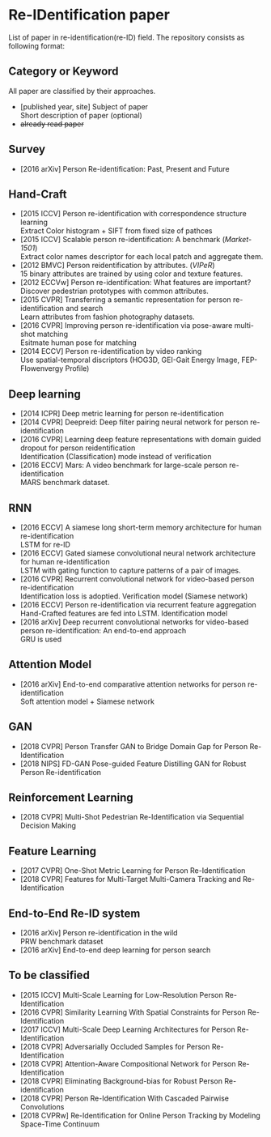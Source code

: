 # Re-IDentification paper
List of paper in re-identification(re-ID) field.
The repository consists as following format:
## Category or Keyword
All paper are classified by their approaches.
- [published year, site] Subject of paper\
	Short description of paper (optional)
- ~~already read paper~~

## Survey
- [2016 arXiv] Person Re-identification: Past, Present and Future

## Hand-Craft
- [2015 ICCV] Person re-identification with correspondence structure learning\
	Extract Color histogram + SIFT from fixed size of pathces
- [2015 ICCV] Scalable person re-identification: A benchmark (*Market-1501*)\
	Extract color names descriptor for each local patch and aggregate them.
- [2012 BMVC] Person reidentification by attributes. (*VIPeR*)\
	15 binary attributes are trained by using color and texture features.
- [2012 ECCVw] Person re-identification: What features are important?\
	Discover pedestrian prototypes with common attributes.
- [2015 CVPR] Transferring a semantic representation for person re-identification and search\
	Learn attributes from fashion photography datasets.
- [2016 CVPR] Improving person re-identification via pose-aware multi-shot matching\
	Esitmate human pose for matching
- [2014 ECCV] Person re-identification by video ranking\
	Use spatial-temporal discriptors (HOG3D, GEI-Gait Energy Image, FEP-Flowenvergy Profile)

## Deep learning
- [2014 ICPR] Deep metric learning for person re-identification
- [2014 CVPR] Deepreid: Deep filter pairing neural network for person re-identification
- [2016 CVPR] Learning deep feature representations with domain guided dropout for person reidentification\
	Identification (Classification) mode instead of verification
- [2016 ECCV] Mars: A video benchmark for large-scale person re-identification\
	MARS benchmark dataset. 

## RNN
- [2016 ECCV] A siamese long short-term memory architecture for human re-identification\
	LSTM for re-ID
- [2016 ECCV] Gated siamese convolutional neural network architecture for human re-identification\
	LSTM with gating function to capture patterns of a pair of images.
- [2016 CVPR] Recurrent convolutional network for video-based person re-identification\
	Identification loss is adoptied. Verification model (Siamese network)
- [2016 ECCV] Person re-identification via recurrent feature aggregation\
	Hand-Crafted features are fed into LSTM. Identification model
- [2016 arXiv] Deep recurrent convolutional networks for video-based person re-identification: An end-to-end approach\
	GRU is used

## Attention Model
- [2016 arXiv] End-to-end comparative attention networks for person re-identification\
	Soft attention model + Siamese network

## GAN
- [2018 CVPR] Person Transfer GAN to Bridge Domain Gap for Person Re-Identification
- [2018 NIPS] FD-GAN Pose-guided Feature Distilling GAN for Robust Person Re-identification

## Reinforcement Learning
- [2018 CVPR] Multi-Shot Pedestrian Re-Identification via Sequential Decision Making

## Feature Learning
- [2017 CVPR] One-Shot Metric Learning for Person Re-Identification
- [2018 CVPR] Features for Multi-Target Multi-Camera Tracking and Re-Identification

## End-to-End Re-ID system
- [2016 arXiv] Person re-identification in the wild\
	PRW benchmark dataset
- [2016 arXiv] End-to-end deep learning for person search

## To be classified
- [2015 ICCV] Multi-Scale Learning for Low-Resolution Person Re-Identification
- [2016 CVPR] Similarity Learning With Spatial Constraints for Person Re-Identification
- [2017 ICCV] Multi-Scale Deep Learning Architectures for Person Re-Identification
- [2018 CVPR] Adversarially Occluded Samples for Person Re-Identification
- [2018 CVPR] Attention-Aware Compositional Network for Person Re-Identification
- [2018 CVPR] Eliminating Background-bias for Robust Person Re-identification
- [2018 CVPR] Person Re-Identification With Cascaded Pairwise Convolutions
- [2018 CVPRw] Re-Identification for Online Person Tracking by Modeling Space-Time Continuum